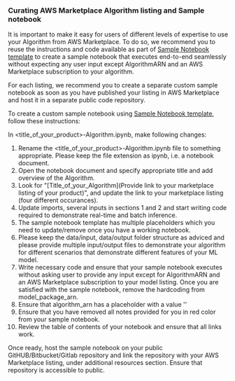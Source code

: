 ### Curating AWS Marketplace Algorithm listing and Sample notebook

It is important to make it easy for users of different levels of expertise to use your Algorithm from AWS Marketplace. To do so, we recommend you to reuse the instructions and code available as part of [Sample Notebook template](#Sample-Notebook-template) to create a sample notebook that executes end-to-end seamlessly without expecting any user input except AlgorithmARN and an AWS Marketplace subscription to your algorithm.

For each listing, we recommend you to create a separate custom sample notebook as soon as you have published your listing in AWS Marketplace and host it in a separate public code repository. 

To create a custom sample notebook using [Sample Notebook template](#Sample-Notebook-template), follow these instructions:

In <title_of_your_product>-Algorithm.ipynb, make following changes:
1. Rename the <title_of_your_product>-Algorithm.ipynb file to something appropriate. Please keep the file extension as ipynb, i.e. a notebook document.
2. Open the notebook document and specify appropriate title and add overview of the Algorithm.
3. Look for "[Title_of_your_Algorithm](Provide link to your marketplace listing of your product)", and update the link to your marketplace listing (four different occurances).
4. Update imports, several inputs in sections 1 and 2 and start writing code required to demonstrate real-time and batch inference.
5. The sample notebook template has multiple placeholders which you need to update/remove once you have a working notebook.
6. Please keep the data/input, data/output folder structure as adviced and please provide multiple input/output files to demonstrate your algorithm for different scenarios that demonstrate different features of your ML model.
7. Write necessary code and ensure that your sample notebook executes without asking user to provide any input except for AlgorithmARN and an AWS Marketplace subscription to your model listing. Once you are satisfied with the sample notebook, remove the hardcoding from model_package_arn.
8. Ensure that algorithm_arn  has a placeholder with a value '<Customer to specify Model package ARN corresponding to their AWS region>'
9. Ensure that you have removed all notes provided for you in red color from your sample notebook. 
10. Review the table of contents of your notebook and ensure that all links work.

Once ready, host the sample notebook on your public GitHUB/Bitbucket/Gitlab repository and link the repository with your AWS Marketplace listing, under additional resources section. Ensure that repository is accessible to public.

    

